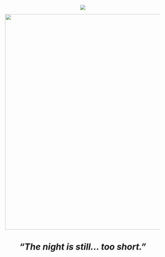 <div align="center">
  
  <a href="">![](https://komarev.com/ghpvc/?username=eternalrecluse&color=5D5383&label=♱&base=8970)</a>

</div>
<p align="center"> <img width="700" src="https://64.media.tumblr.com/6e9691e7996495f32e0ca5c869db52b0/ea62c093d532c8b3-9d/s2048x3072/b04b55bcc84bec4f2f421d2063903c3d2c3f816f.pnj" </p>

# <p align="center">*“The night is still... too short.”*</p>

<div align="center">







